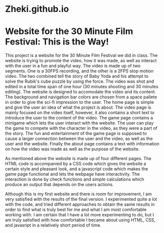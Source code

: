# Zheki.github.io

# Website for the 30 Minute Film Festival: This is the Way!

This project is a website for the 30 Minute Film Festival we did in class. The website is trying to promote the video, how it was made, as well as interact with the 
user in a fun and playful way. The video is made up of two segments. One is a 30FPS recording, and the other is a 2FPS stop motion video. The two combined tell the story
of Baby Yoda and his attempt to solve the Rubik's cube puzzle by using the force. The video was shot and edited in a total time span of one hour (30 minutes shooting and 30 minutes editing). The website is designed to accomodate the video and its content. The background and navigation bar colors are chosen from a space pallete in order to give the 
sci-fi impression to the user. The home page is simple and give the user an idea of what the project is about. The video page is mainly focused on the video itself, however, it also contains a short text to introduce the user to the content of the video. The game page contains a minigame which lets the user interact with the website. The user can play the game to compete with the character in the video, as they were a part of the story. The fun and entertainment of the game page is supposed to cause a larger connection between the user and the video, as well as the user and the website. Finally the about page contains a text with information on how the video was made as well as the purpose of the website.

As mentioned above the website is made up of four different pages. The HTML code is accompanied by a CSS code which gives the website a certain style and pleasant look, and a javascript code which makes the game page functional and lets the webpage have interactivity. The interaction is done by check functions and simple calculations which produce an output that depends on the users actions.

Although this is my first website and there is room for improvement, I am very satisfied with the results of the final version. I experimented quite a lot with the code, and tried different approaches to obtain the same results in order to find what is truly best for me and what I am most comfortable working with. I am certain that I have a lot more experimenting to do, but I am truly satisfied with how comfortable I became about using HTML, CSS, and javasript in a relatively short period of time.
